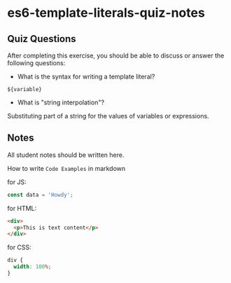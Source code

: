 # es6-template-literals-quiz-notes

## Quiz Questions

After completing this exercise, you should be able to discuss or answer the following questions:

- What is the syntax for writing a template literal?

`${variable}`

- What is "string interpolation"?

Substituting part of a string for the values of variables or expressions.

## Notes

All student notes should be written here.

How to write `Code Examples` in markdown

for JS:

```javascript
const data = 'Howdy';
```

for HTML:

```html
<div>
  <p>This is text content</p>
</div>
```

for CSS:

```css
div {
  width: 100%;
}
```
